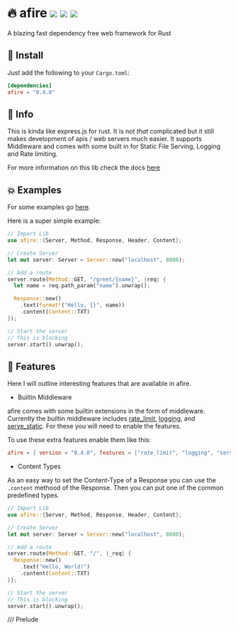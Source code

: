 # 🔥 afire <a href="https://github.com/Basicprogrammer10/afire/actions"><img src="https://img.shields.io/github/workflow/status/Basicprogrammer10/afire/CI?label=Tests"></a> <a href="#"><img src="https://img.shields.io/tokei/lines/github/Basicprogrammer10/afire?label=Total%20Lines"></a> <a href="https://crates.io/crates/afire"><img src="https://img.shields.io/crates/d/afire?label=Downloads"></a>

A blazing fast dependency free web framework for Rust

## 💠 Install

Just add the following to your `Cargo.toml`:

```toml
[dependencies]
afire = "0.4.0"
```

## 📄 Info

This is kinda like express.js for rust. It is not _that_ complicated but it still makes development of apis / web servers much easier. It supports Middleware and comes with some built in for Static File Serving, Logging and Rate limiting.

For more information on this lib check the docs [here](https://crates.io/crates/afire)

## 💥 Examples

For some examples go [here](https://github.com/Basicprogrammer10/afire/tree/main/examples).

Here is a super simple example:

```rust
// Import Lib
use afire::{Server, Method, Response, Header, Content};

// Create Server
let mut server: Server = Server::new("localhost", 8080);

// Add a route
server.route(Method::GET, "/greet/{name}", |req| {
  let name = req.path_param("name").unwrap();

  Response::new()
    .text(format!("Hello, {}", name))
    .content(Content::TXT)
});

// Start the server
// This is blocking
server.start().unwrap();
```

## 🔧 Features

Here I will outline interesting features that are available in afire.

- Builtin Middleware

afire comes with some builtin extensions in the form of middleware.
Currently the builtin middleware includes [rate_limit](), [logging](), and [serve_static]().
For these you will need to enable the features.

To use these extra features enable them like this:

```toml
afire = { version = "0.4.0", features = ["rate_limit", "logging", "serve_static"] }
```

- Content Types

As an easy way to set the Content-Type of a Response you can use the `.content` methood of the Response.
Then you can put one of the common predefined types.

```rust
// Import Lib
use afire::{Server, Method, Response, Header, Content};

// Create Server
let mut server: Server = Server::new("localhost", 8080);

// Add a route
server.route(Method::GET, "/", |_req| {
  Response::new()
    .text("Hello, World!")
    .content(Content::TXT)
});

// Start the server
// This is blocking
server.start().unwrap();
```
/// Prelude
